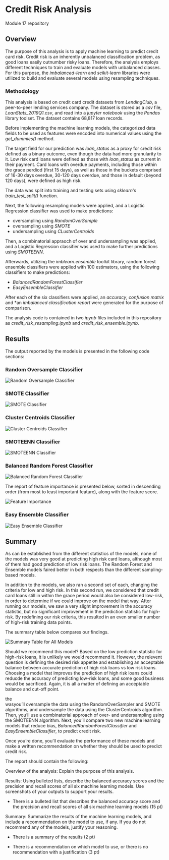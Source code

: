 # Credit Risk Analysis
Module 17 repository


## Overview

The purpose of this analysis is to apply machine learning to predict credit card risk. Credit risk is an inherently unbalanced classification problem, as good loans easily outnumber risky loans. Therefore, the analysis employs different techniques to train and evaluate models with unbalanced classes. For this purpose, the *imbalanced-learn* and *scikit-learn* libraries were utilized to build and evaluate several models using resampling techniques.

### Methodology

This analysis is based on credit card credit datasets from *LendingClub*, a peer-to-peer lending services company. The dataset is stored as a *csv* file, *LoanStats_2019Q1.csv*, and read into a *jupyter notebook* using the *Pandas* library toolset. The dataset contains 68,817 loan records. 

Before implementing the machine learning models, the categorized data fields to be used as features were encoded into numerical values using the *get_dummies()* method. 

The target field for our prediction was *loan_status* as a proxy for credit risk   defined as a binary outcome, even though the data had more granularity to it. Low risk card loans were defined as those with *loan_status* as current in their payment. Card loans with overdue payments, including those within the grace perdiod (first 15 days), as well as those in the buckets comprised of 16-30 days overdue, 30-120 days overdue, and those in default (beyond 120 days), were defined as high risk.  

The data was split into training and testing sets using *sklearn*'s *train_test_split()* function.

Next, the following resampling models were applied, and a Logistic Regression classifier was used to make predictions:

* oversampling using *RandomOverSample*
* oversampling using *SMOTE*
* undersampling using *CLusterCentroids*

Then, a combinatorial appraoch of over and undersampling was applied, and a Logistic Regression classifier was used to make further predictions using *SMOTEENN*.

Afterwards, utilizing the *imblearn.ensemble* toolkit library, random forest ensemble classifiers were applied with 100 estimators, using the following classifiers to make predictions:

* *BalancedRandomForestClassifier*
* *EasyEnsembleClassifier*

After each of the six classifiers were applied, an *accuracy*, *confusion matrix* and *an *imbalanced classification report* were generated for the purpose of comparison.

The analysis code is contained in two *ipynb* files included in this repository as *credit_risk_resampling.ipynb* and *credit_risk_ensemble.ipynb*.

## Results

The output reported by the models is presented in the following code sections:

### Random Oversample Classifier

![Random Oversample Classifier](Resources/images/random_oversampler.png)

### SMOTE Classifier

![SMOTE Classifier](Resources/images/smote_oversampler.png)

### Cluster Centroids Classifier

![Cluster Centroids Classifier](Resources/images/clustered_centroid_undersampler.png)

### SMOTEENN Classifier

![SMOTEENN Classifier](Resources/images/smoteen_over-undersampler.png)

### Balanced Random Forest Classifier

![Balanced Random Forest Classifier](Resources/images/balanced_random_forest.png)

The report of feature importance is presented below, sorted in descending order (from most to least important feature), along with the feature score.

![Feature Importance](Resources/images/)

### Easy Ensemble Classifier

![Easy Ensemble Classifier](Resources/images/easy_ensemble.png)

## Summary

As can be established from the different statistics of the models, none of the models was very good at predicting high risk card loans, although most of them had good prediction of low risk loans. The Random Forest and Ensemble models faired better in both respects than the different sampling-based models.

In addition to the models, we also ran a second set of each, changing the criteria for low and high risk. In this second run, we considered that credit card loans still in within the grace period would also be considered low-risk, in order to determine if we could improve on the model that way. After running our models, we saw a very slight improvement in the accuracy statistic, but no significant improvement in the prediction statistic for high-risk. By redefining our risk criteria, this resulted in an even smaller number of high-risk training data points.

The summary table below compares our findings.

![Summary Table for All Models](/Resources/images/Summary_tables_all_models.png)

Should we recommend this model? Based on the low prediction statistic for high-risk loans, it is unlikely we would recommend it. However, the relevent question is defining the desired risk appetite and establishing an acceptable balance between accurate prediction of high risk loans vs low risk loans. Choosing a model that improves the prediction of high risk loans could reducde the accuracy of predicting low-risk loans, and some good business would be sacrificed. Again, it is all a matter of defining an acceptable balance and cut-off point.










the  
wasyou’ll oversample the data using the RandomOverSampler and SMOTE algorithms, and undersample the data using the ClusterCentroids algorithm. Then, you’ll use a combinatorial approach of over- and undersampling using the SMOTEENN algorithm. Next, you’ll compare two new machine learning models that reduce bias, *BalancedRandomForestClassifier* and *EasyEnsembleClassifier*, to predict credit risk. 

Once you’re done, you’ll evaluate the performance of these models and make a written recommendation on whether they should be used to predict credit risk.








The report should contain the following:

Overview of the analysis: Explain the purpose of this analysis.

Results: Using bulleted lists, describe the balanced accuracy scores and the precision and recall scores of all six machine learning models. Use screenshots of your outputs to support your results.

* There is a bulleted list that describes the balanced accuracy score and the precision and recall scores of all six machine learning models (15 pt)


Summary: Summarize the results of the machine learning models, and include a recommendation on the model to use, if any. If you do not recommend any of the models, justify your reasoning.



* There is a summary of the results (2 pt)

* There is a recommendation on which model to use, or there is no recommendation with a justification (3 pt)
